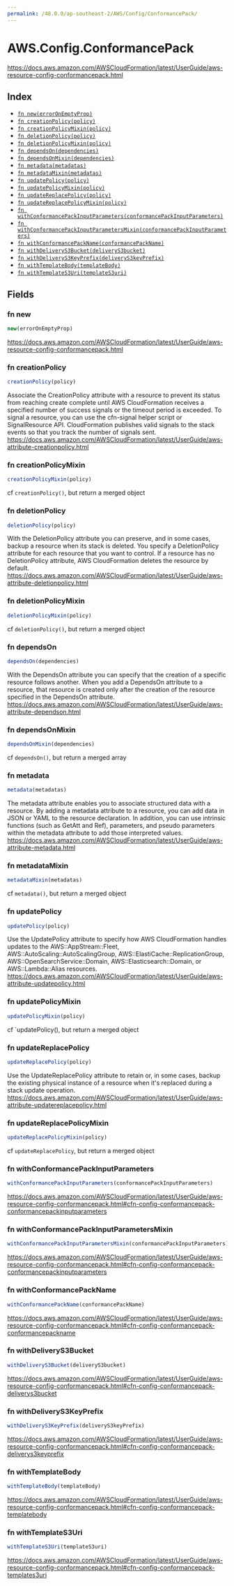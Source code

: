 ```yaml
---
permalink: /48.0.0/ap-southeast-2/AWS/Config/ConformancePack/
---
```


# AWS.Config.ConformancePack

https://docs.aws.amazon.com/AWSCloudFormation/latest/UserGuide/aws-resource-config-conformancepack.html

## Index

* [`fn new(errorOnEmptyProp)`](#fn-new)
* [`fn creationPolicy(policy)`](#fn-creationpolicy)
* [`fn creationPolicyMixin(policy)`](#fn-creationpolicymixin)
* [`fn deletionPolicy(policy)`](#fn-deletionpolicy)
* [`fn deletionPolicyMixin(policy)`](#fn-deletionpolicymixin)
* [`fn dependsOn(dependencies)`](#fn-dependson)
* [`fn dependsOnMixin(dependencies)`](#fn-dependsonmixin)
* [`fn metadata(metadatas)`](#fn-metadata)
* [`fn metadataMixin(metadatas)`](#fn-metadatamixin)
* [`fn updatePolicy(policy)`](#fn-updatepolicy)
* [`fn updatePolicyMixin(policy)`](#fn-updatepolicymixin)
* [`fn updateReplacePolicy(policy)`](#fn-updatereplacepolicy)
* [`fn updateReplacePolicyMixin(policy)`](#fn-updatereplacepolicymixin)
* [`fn withConformancePackInputParameters(conformancePackInputParameters)`](#fn-withconformancepackinputparameters)
* [`fn withConformancePackInputParametersMixin(conformancePackInputParameters)`](#fn-withconformancepackinputparametersmixin)
* [`fn withConformancePackName(conformancePackName)`](#fn-withconformancepackname)
* [`fn withDeliveryS3Bucket(deliveryS3bucket)`](#fn-withdeliverys3bucket)
* [`fn withDeliveryS3KeyPrefix(deliveryS3keyPrefix)`](#fn-withdeliverys3keyprefix)
* [`fn withTemplateBody(templateBody)`](#fn-withtemplatebody)
* [`fn withTemplateS3Uri(templateS3uri)`](#fn-withtemplates3uri)

## Fields

### fn new

```ts
new(errorOnEmptyProp)
```

https://docs.aws.amazon.com/AWSCloudFormation/latest/UserGuide/aws-resource-config-conformancepack.html

### fn creationPolicy

```ts
creationPolicy(policy)
```

Associate the CreationPolicy attribute with a resource to prevent its status from reaching create complete until AWS CloudFormation receives a specified number of success signals or the timeout period is exceeded. To signal a resource, you can use the cfn-signal helper script or SignalResource API. CloudFormation publishes valid signals to the stack events so that you track the number of signals sent. 
https://docs.aws.amazon.com/AWSCloudFormation/latest/UserGuide/aws-attribute-creationpolicy.html

### fn creationPolicyMixin

```ts
creationPolicyMixin(policy)
```

cf `creationPolicy()`, but return a merged object

### fn deletionPolicy

```ts
deletionPolicy(policy)
```

With the DeletionPolicy attribute you can preserve, and in some cases, backup a resource when its stack is deleted. You specify a DeletionPolicy attribute for each resource that you want to control. If a resource has no DeletionPolicy attribute, AWS CloudFormation deletes the resource by default. 
https://docs.aws.amazon.com/AWSCloudFormation/latest/UserGuide/aws-attribute-deletionpolicy.html

### fn deletionPolicyMixin

```ts
deletionPolicyMixin(policy)
```

cf `deletionPolicy()`, but return a merged object

### fn dependsOn

```ts
dependsOn(dependencies)
```

With the DependsOn attribute you can specify that the creation of a specific resource follows another. When you add a DependsOn attribute to a resource, that resource is created only after the creation of the resource specified in the DependsOn attribute. 
https://docs.aws.amazon.com/AWSCloudFormation/latest/UserGuide/aws-attribute-dependson.html

### fn dependsOnMixin

```ts
dependsOnMixin(dependencies)
```

cf `dependsOn()`, but return a merged array

### fn metadata

```ts
metadata(metadatas)
```

The metadata attribute enables you to associate structured data with a resource. By adding a metadata attribute to a resource, you can add data in JSON or YAML to the resource declaration. In addition, you can use intrinsic functions (such as GetAtt and Ref), parameters, and pseudo parameters within the metadata attribute to add those interpreted values. 
https://docs.aws.amazon.com/AWSCloudFormation/latest/UserGuide/aws-attribute-metadata.html

### fn metadataMixin

```ts
metadataMixin(metadatas)
```

cf `metadata()`, but return a merged object

### fn updatePolicy

```ts
updatePolicy(policy)
```

Use the UpdatePolicy attribute to specify how AWS CloudFormation handles updates to the AWS::AppStream::Fleet, AWS::AutoScaling::AutoScalingGroup, AWS::ElastiCache::ReplicationGroup, AWS::OpenSearchService::Domain, AWS::Elasticsearch::Domain, or AWS::Lambda::Alias resources. 
https://docs.aws.amazon.com/AWSCloudFormation/latest/UserGuide/aws-attribute-updatepolicy.html

### fn updatePolicyMixin

```ts
updatePolicyMixin(policy)
```

cf `updatePolicy(), but return a merged object

### fn updateReplacePolicy

```ts
updateReplacePolicy(policy)
```

Use the UpdateReplacePolicy attribute to retain or, in some cases, backup the existing physical instance of a resource when it's replaced during a stack update operation. 
https://docs.aws.amazon.com/AWSCloudFormation/latest/UserGuide/aws-attribute-updatereplacepolicy.html

### fn updateReplacePolicyMixin

```ts
updateReplacePolicyMixin(policy)
```

cf `updateReplacePolicy`, but return a merged object

### fn withConformancePackInputParameters

```ts
withConformancePackInputParameters(conformancePackInputParameters)
```

https://docs.aws.amazon.com/AWSCloudFormation/latest/UserGuide/aws-resource-config-conformancepack.html#cfn-config-conformancepack-conformancepackinputparameters

### fn withConformancePackInputParametersMixin

```ts
withConformancePackInputParametersMixin(conformancePackInputParameters)
```

https://docs.aws.amazon.com/AWSCloudFormation/latest/UserGuide/aws-resource-config-conformancepack.html#cfn-config-conformancepack-conformancepackinputparameters

### fn withConformancePackName

```ts
withConformancePackName(conformancePackName)
```

https://docs.aws.amazon.com/AWSCloudFormation/latest/UserGuide/aws-resource-config-conformancepack.html#cfn-config-conformancepack-conformancepackname

### fn withDeliveryS3Bucket

```ts
withDeliveryS3Bucket(deliveryS3bucket)
```

https://docs.aws.amazon.com/AWSCloudFormation/latest/UserGuide/aws-resource-config-conformancepack.html#cfn-config-conformancepack-deliverys3bucket

### fn withDeliveryS3KeyPrefix

```ts
withDeliveryS3KeyPrefix(deliveryS3keyPrefix)
```

https://docs.aws.amazon.com/AWSCloudFormation/latest/UserGuide/aws-resource-config-conformancepack.html#cfn-config-conformancepack-deliverys3keyprefix

### fn withTemplateBody

```ts
withTemplateBody(templateBody)
```

https://docs.aws.amazon.com/AWSCloudFormation/latest/UserGuide/aws-resource-config-conformancepack.html#cfn-config-conformancepack-templatebody

### fn withTemplateS3Uri

```ts
withTemplateS3Uri(templateS3uri)
```

https://docs.aws.amazon.com/AWSCloudFormation/latest/UserGuide/aws-resource-config-conformancepack.html#cfn-config-conformancepack-templates3uri